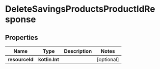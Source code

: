 
# DeleteSavingsProductsProductIdResponse

## Properties
| Name | Type | Description | Notes |
| ------------ | ------------- | ------------- | ------------- |
| **resourceId** | **kotlin.Int** |  |  [optional] |



